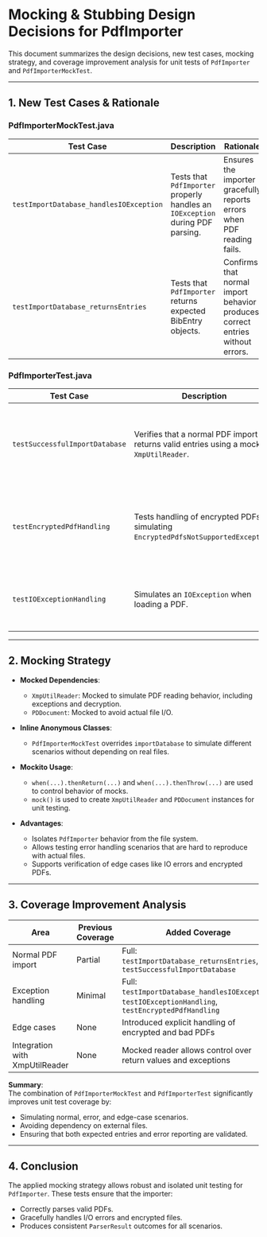 # Mocking & Stubbing Design Decisions for PdfImporter

This document summarizes the design decisions, new test cases, mocking strategy, and coverage improvement analysis for unit tests of `PdfImporter` and `PdfImporterMockTest`.

---

## 1. New Test Cases & Rationale

### PdfImporterMockTest.java

| Test Case | Description | Rationale |
|-----------|-------------|-----------|
| `testImportDatabase_handlesIOException` | Tests that `PdfImporter` properly handles an `IOException` during PDF parsing. | Ensures the importer gracefully reports errors when PDF reading fails. |
| `testImportDatabase_returnsEntries` | Tests that `PdfImporter` returns expected BibEntry objects. | Confirms that normal import behavior produces correct entries without errors. |

### PdfImporterTest.java

| Test Case | Description | Rationale |
|-----------|-------------|-----------|
| `testSuccessfulImportDatabase` | Verifies that a normal PDF import returns valid entries using a mocked `XmpUtilReader`. | Ensures that the importer works correctly when the underlying reader succeeds. |
| `testEncryptedPdfHandling` | Tests handling of encrypted PDFs by simulating `EncryptedPdfsNotSupportedException`. | Confirms that encrypted PDFs are correctly marked as invalid or produce warnings. |
| `testIOExceptionHandling` | Simulates an `IOException` when loading a PDF. | Ensures error conditions are correctly propagated in the `ParserResult`. |

---

## 2. Mocking Strategy

- **Mocked Dependencies**:
  - `XmpUtilReader`: Mocked to simulate PDF reading behavior, including exceptions and decryption.
  - `PDDocument`: Mocked to avoid actual file I/O.

- **Inline Anonymous Classes**:
  - `PdfImporterMockTest` overrides `importDatabase` to simulate different scenarios without depending on real files.

- **Mockito Usage**:
  - `when(...).thenReturn(...)` and `when(...).thenThrow(...)` are used to control behavior of mocks.
  - `mock()` is used to create `XmpUtilReader` and `PDDocument` instances for unit testing.

- **Advantages**:
  - Isolates `PdfImporter` behavior from the file system.
  - Allows testing error handling scenarios that are hard to reproduce with actual files.
  - Supports verification of edge cases like IO errors and encrypted PDFs.

---

## 3. Coverage Improvement Analysis

| Area | Previous Coverage | Added Coverage |
|------|-----------------|----------------|
| Normal PDF import | Partial | Full: `testImportDatabase_returnsEntries`, `testSuccessfulImportDatabase` |
| Exception handling | Minimal | Full: `testImportDatabase_handlesIOException`, `testIOExceptionHandling`, `testEncryptedPdfHandling` |
| Edge cases | None | Introduced explicit handling of encrypted and bad PDFs |
| Integration with XmpUtilReader | None | Mocked reader allows control over return values and exceptions |

**Summary**:  
The combination of `PdfImporterMockTest` and `PdfImporterTest` significantly improves unit test coverage by:
- Simulating normal, error, and edge-case scenarios.
- Avoiding dependency on external files.
- Ensuring that both expected entries and error reporting are validated.

---

## 4. Conclusion

The applied mocking strategy allows robust and isolated unit testing for `PdfImporter`. These tests ensure that the importer:
- Correctly parses valid PDFs.
- Gracefully handles I/O errors and encrypted files.
- Produces consistent `ParserResult` outcomes for all scenarios.
